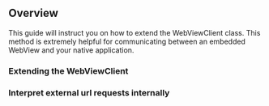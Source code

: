 ## Overview

This guide will instruct you on how to extend the WebViewClient class. This method is extremely helpful for communicating between an embedded WebView and your native application.

### Extending the WebViewClient

### Interpret external url requests internally